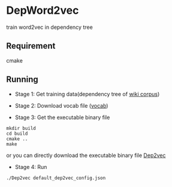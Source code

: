 # DepWord2vec
train word2vec in dependency tree

## Requirement
cmake

## Running
- Stage 1: Get training data(dependency tree of [wiki corpus]())

- Stage 2: Download vocab file ([vocab](https://drive.google.com/open?id=1j2_6t9Z9LQjeGX2nvUc5oAa9GNI0nL3D))

- Stage 3: Get the executable binary file
```
mkdir build
cd build
cmake ..
make
```
or you can directly download the executable binary file [Dep2vec](https://drive.google.com/open?id=1aj3EtPnnSBZj_jWVmPGBVZB1WDdHXgp3)

- Stage 4: Run

```
./Dep2vec default_dep2vec_config.json
```

